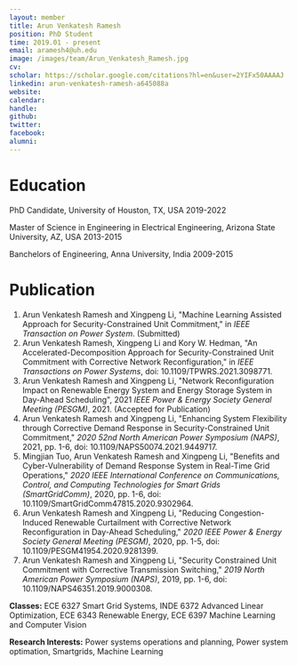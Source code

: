 ```yaml
---
layout: member
title: Arun Venkatesh Ramesh
position: PhD Student
time: 2019.01 - present
email: aramesh4@uh.edu
image: /images/team/Arun_Venkatesh_Ramesh.jpg
cv: 
scholar: https://scholar.google.com/citations?hl=en&user=2YIFx50AAAAJ
linkedin: arun-venkatesh-ramesh-a645088a
website: 
calendar: 
handle: 
github: 
twitter: 
facebook: 
alumni: 
---
```



# Education

PhD Candidate, University of Houston, TX, USA 2019-2022

Master of Science in Engineering in Electrical Engineering, Arizona State University, AZ, USA 2013-2015

Banchelors of Engineering, Anna University, India 2009-2015


# Publication
1. Arun Venkatesh Ramesh and Xingpeng Li, "Machine Learning Assisted Approach for Security-Constrained Unit Commitment," in *IEEE Transaction on Power System*. (Submitted)
2. Arun Venkatesh Ramesh, Xingpeng Li and Kory W. Hedman, "An Accelerated-Decomposition Approach for Security-Constrained Unit Commitment with Corrective Network Reconfiguration," in *IEEE Transactions on Power Systems*, doi: 10.1109/TPWRS.2021.3098771.
3. Arun Venkatesh Ramesh and Xingpeng Li, "Network Reconfiguration Impact on Renewable Energy System and Energy Storage System in Day-Ahead Scheduling", 2021 *IEEE Power & Energy Society General Meeting (PESGM)*, 2021. (Accepted for Publication)
4. Arun Venkatesh Ramesh and Xingpeng Li, "Enhancing System Flexibility through Corrective Demand Response in Security-Constrained Unit Commitment," *2020 52nd North American Power Symposium (NAPS)*, 2021, pp. 1-6, doi: 10.1109/NAPS50074.2021.9449717.
5. Mingjian Tuo, Arun Venkatesh Ramesh and Xingpeng Li, "Benefits and Cyber-Vulnerability of Demand Response System in Real-Time Grid Operations," *2020 IEEE International Conference on Communications, Control, and Computing Technologies for Smart Grids (SmartGridComm)*, 2020, pp. 1-6, doi: 10.1109/SmartGridComm47815.2020.9302964.
6. Arun Venkatesh Ramesh and Xingpeng Li, "Reducing Congestion-Induced Renewable Curtailment with Corrective Network Reconfiguration in Day-Ahead Scheduling," *2020 IEEE Power & Energy Society General Meeting (PESGM)*, 2020, pp. 1-5, doi: 10.1109/PESGM41954.2020.9281399.
7. Arun Venkatesh Ramesh and Xingpeng Li, "Security Constrained Unit Commitment with Corrective Transmission Switching," *2019 North American Power Symposium (NAPS)*, 2019, pp. 1-6, doi: 10.1109/NAPS46351.2019.9000308.

**Classes:**
ECE 6327 Smart Grid Systems, 
INDE 6372 Advanced Linear Optimization, 
ECE 6343 Renewable Energy, 
ECE 6397 Machine Learning and Computer Vision

**Research Interests:** Power systems operations and planning, Power system optimation, Smartgrids, Machine Learning

